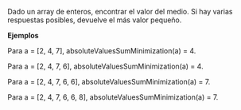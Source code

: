 Dado un array de enteros, encontrar el valor del medio.
Si hay varias respuestas posibles, devuelve el más valor pequeño.

**Ejemplos**

Para a = [2, 4, 7], absoluteValuesSumMinimization(a) = 4.

Para a = [2, 4, 7, 6], absoluteValuesSumMinimization(a) = 4.

Para a = [2, 4, 7, 6, 6], absoluteValuesSumMinimization(a) = 7.

Para a = [2, 4, 7, 6, 6, 8], absoluteValuesSumMinimization(a) = 7.

